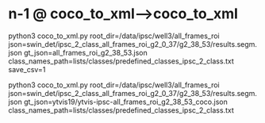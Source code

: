 <a id="all_frames_roi_g2_0_37___coco_to_xm_l_"></a>
# n-1       @ coco_to_xml-->coco_to_xml
python3 coco_to_xml.py root_dir=/data/ipsc/well3/all_frames_roi json=swin_det/ipsc_2_class_all_frames_roi_g2_0_37/g2_38_53/results.segm.json  gt_json=all_frames_roi_g2_38_53.json class_names_path=lists/classes/predefined_classes_ipsc_2_class.txt save_csv=1

python3 coco_to_xml.py root_dir=/data/ipsc/well3/all_frames_roi json=swin_det/ipsc_2_class_all_frames_roi_g2_0_37/g2_38_53/results.segm.json  gt_json=ytvis19/ytvis-ipsc-all_frames_roi_g2_38_53_coco.json class_names_path=lists/classes/predefined_classes_ipsc_2_class.txt